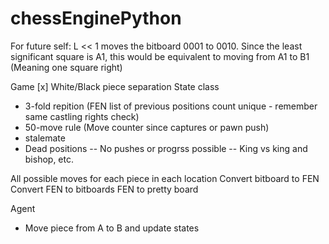 # chessEnginePython

For future self:
L << 1 moves the bitboard 0001 to 0010. Since the least significant square is A1, this would be equivalent to moving from A1 to B1 (Meaning one square right)

Game
[x] White/Black piece separation
State class

- 3-fold repition (FEN list of previous positions count unique - remember same castling rights check)
- 50-move rule (Move counter since captures or pawn push)
- stalemate
- Dead positions
  -- No pushes or progrss possible
  -- King vs king and bishop, etc.

All possible moves for each piece in each location
Convert bitboard to FEN
Convert FEN to bitboards
FEN to pretty board

Agent

- Move piece from A to B and update states
